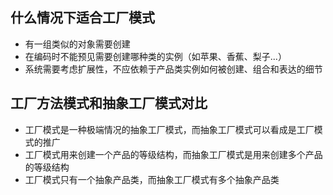 ## 什么情况下适合工厂模式
- 有一组类似的对象需要创建
- 在编码时不能预见需要创建哪种类的实例（如苹果、香蕉、梨子...）
- 系统需要考虑扩展性，不应依赖于产品类实例如何被创建、组合和表达的细节

## 工厂方法模式和抽象工厂模式对比

- 工厂模式是一种极端情况的抽象工厂模式，而抽象工厂模式可以看成是工厂模式的推广
- 工厂模式用来创建一个产品的等级结构，而抽象工厂模式是用来创建多个产品的等级结构
- 工厂模式只有一个抽象产品类，而抽象工厂模式有多个抽象产品类

